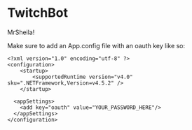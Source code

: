 # TwitchBot
MrSheila!


Make sure to add an App.config file with an oauth key like so:

```
<?xml version="1.0" encoding="utf-8" ?>
<configuration>
    <startup> 
        <supportedRuntime version="v4.0" sku=".NETFramework,Version=v4.5.2" />
    </startup>

  <appSettings>
    <add key="oauth" value="YOUR_PASSWORD_HERE"/>
  </appSettings>
</configuration>
```

